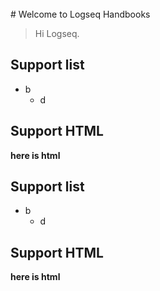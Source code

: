 <br />
# Welcome to Logseq Handbooks

> Hi Logseq.

## Support list
- b
  - d

## Support HTML

<strong>here is html</strong>

## Support list
- b
  - d

## Support HTML

<strong>here is html</strong>